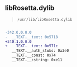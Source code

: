 ## libRosetta.dylib

> `/usr/lib/libRosetta.dylib`

```diff

-342.0.0.0.0
-  __TEXT.__text: 0x5718
+340.1.0.0.0
+  __TEXT.__text: 0x571c
   __TEXT.__auth_stubs: 0x3e0
   __TEXT.__const: 0x74
   __TEXT.__cstring: 0xe11

```
